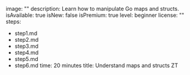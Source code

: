 image: ""
description: Learn how to manipulate Go maps and structs.
isAvailable: true
isNew: false
isPremium: true
level: beginner
license: ""
steps:
- step1.md
- step2.md
- step3.md
- step4.md
- step5.md
- step6.md
time: 20 minutes
title: Understand maps and structs ZT
